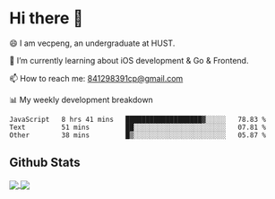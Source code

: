 
# Hi there 👋
😄 I am vecpeng, an undergraduate at HUST.

🌱 I’m currently learning about iOS development & Go & Frontend.

📫 How to reach me: 841298391cp@gmail.com

📊 My weekly development breakdown
<!--START_SECTION:waka-->

```text
JavaScript   8 hrs 41 mins   ███████████████████▓░░░░░   78.83 %
Text         51 mins         ██░░░░░░░░░░░░░░░░░░░░░░░   07.81 %
Other        38 mins         █▒░░░░░░░░░░░░░░░░░░░░░░░   05.87 %
```

<!--END_SECTION:waka-->

## Github Stats
<a href="https://github.com/anuraghazra/github-readme-stats">
  <img align="center" src="https://github-readme-stats.vercel.app/api?username=vecpeng&count_private=true&hide=stars" />
</a>
<a href="https://github.com/anuraghazra/convoychat">
  <img align="center" src="https://github-readme-stats.vercel.app/api/top-langs/?username=vecpeng&layout=compact" />
</a>
